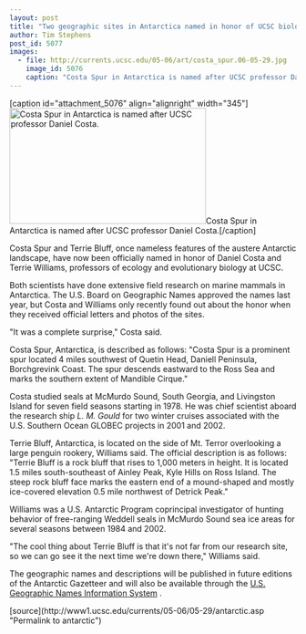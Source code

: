 ```yaml
---
layout: post
title: "Two geographic sites in Antarctica named in honor of UCSC biologists"
author: Tim Stephens
post_id: 5077
images:
  - file: http://currents.ucsc.edu/05-06/art/costa_spur.06-05-29.jpg
    image_id: 5076
    caption: "Costa Spur in Antarctica is named after UCSC professor Daniel Costa."
---
```


[caption id="attachment_5076" align="alignright" width="345"]<a href="http://localhost/mysite/wp-content/uploads/2006/05/costa_spur.06-05-29.jpg"><img class="size-full wp-image-5076" src="http://localhost/mysite/wp-content/uploads/2006/05/costa_spur.06-05-29.jpg" alt="Costa Spur in Antarctica is named after UCSC professor Daniel Costa." width="345" height="203" /></a>Costa Spur in Antarctica is named after UCSC professor Daniel Costa.[/caption]
<a name="content" id="content"></a>
<p>
  Costa Spur and Terrie Bluff, once nameless features of the austere Antarctic landscape, have now been officially named in honor of Daniel Costa and Terrie Williams, professors of ecology and evolutionary biology at UCSC.
</p>
<p>
  Both scientists have done extensive field research on marine mammals in Antarctica. The U.S. Board on Geographic Names approved the names last year, but Costa and Williams only recently found out about the honor when they received official letters and photos of the sites.
</p>
<p>
  "It was a complete surprise," Costa said.
</p>
<p>
  Costa Spur, Antarctica, is described as follows: "Costa Spur is a prominent spur located 4 miles southwest of Quetin Head, Daniell Peninsula, Borchgrevink Coast. The spur descends eastward to the Ross Sea and marks the southern extent of Mandible Cirque."
</p>
<p>
  Costa studied seals at McMurdo Sound, South Georgia, and Livingston Island for seven field seasons starting in 1978. He was chief scientist aboard the research ship <i>L. M. Gould</i> for two winter cruises associated with the U.S. Southern Ocean GLOBEC projects in 2001 and 2002.
</p>
<p>
  Terrie Bluff, Antarctica, is located on the side of Mt. Terror overlooking a large penguin rookery, Williams said. The official description is as follows: "Terrie Bluff is a rock bluff that rises to 1,000 meters in height. It is located 1.5 miles south-southeast of Ainley Peak, Kyle Hills on Ross Island. The steep rock bluff face marks the eastern end of a mound-shaped and mostly ice-covered elevation 0.5 mile northwest of Detrick Peak."
</p>
<p>
  Williams was a U.S. Antarctic Program coprincipal investigator of hunting behavior of free-ranging Weddell seals in McMurdo Sound sea ice areas for several seasons between 1984 and 2002.
</p>
<p>
  "The cool thing about Terrie Bluff is that it's not far from our research site, so we can go see it the next time we're down there," Williams said.
</p>
<p>
  The geographic names and descriptions will be published in future editions of the Antarctic Gazetteer and will also be available through the <a href="http://geonames.usgs.gov">U.S. Geographic Names Information System</a> .<br>
</p>
[source](http://www1.ucsc.edu/currents/05-06/05-29/antarctic.asp "Permalink to antarctic")
